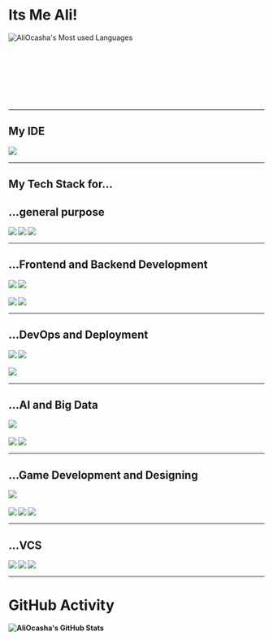 # Its Me Ali!
<img align="left" alt="AliOcasha's Most used Languages" src="https://readme-stats-envoy-vc.vercel.app/api/top-langs/?username=AliOcasha&layout=compact" />
<br><br><br><br><br><br><br><br>

---

## My <b>IDE
<img align="left" src="https://img.shields.io/badge/Visual%20Studio%20Code-0078d7.svg?style=for-the-badge&logo=visual-studio-code&logoColor=white" />
<br>

---
## My <b>Tech Stack</b> for...
## ...general purpose

<img align="left" src="https://img.shields.io/badge/c-%2300599C.svg?style=for-the-badge&logo=c&logoColor=white" />
<img align="left" src="https://img.shields.io/badge/c++-%2300599C.svg?style=for-the-badge&logo=c%2B%2B&logoColor=white" />
<img align="left" src="https://img.shields.io/badge/Go-00ADD8?style=for-the-badge&logo=go&logoColor=white" />
<br>

---

## ...<b>Frontend</b> and <b>Backend</b> Development
<img align="left" src="https://img.shields.io/badge/Android%20Studio-3DDC84.svg?style=for-the-badge&logo=android-studio&logoColor=white" />
<img align="left" src="https://img.shields.io/badge/Flutter-02569B?style=for-the-badge&logo=flutter&logoColor=white" />
<br><br>
<img align="left" src="https://img.shields.io/badge/spring-%236DB33F.svg?style=for-the-badge&logo=spring&logoColor=white" />
<img align="left" src="https://img.shields.io/badge/postgres-%23316192.svg?style=for-the-badge&logo=postgresql&logoColor=white" />
<br>

---
## ...<b>DevOps</b> and <b>Deployment
<img align="left" src="https://img.shields.io/badge/docker-%230db7ed.svg?style=for-the-badge&logo=docker&logoColor=white" />
<img align="left" src="https://img.shields.io/badge/kubernetes-%23326ce5.svg?style=for-the-badge&logo=kubernetes&logoColor=white" />
<br><br>
<img align="left" src="	https://img.shields.io/badge/Microsoft_Azure-0089D6?style=for-the-badge&logo=microsoft-azure&logoColor=white" />
<br>

---
## ...<b>AI</b> and <b>Big Data
<img align="left" src="https://img.shields.io/badge/python-3670A0?style=for-the-badge&logo=python&logoColor=ffdd54" />
<br><br>
<img align="left" src="https://img.shields.io/badge/numpy-%23013243.svg?style=for-the-badge&logo=numpy&logoColor=white" />
<img align="left" src="https://img.shields.io/badge/pandas-%23150458.svg?style=for-the-badge&logo=pandas&logoColor=white" />
<br>

---

## ...<b>Game</b> Development and <b>Designing
<img align="left" src="https://img.shields.io/badge/unity-%23000000.svg?style=for-the-badge&logo=unity&logoColor=white" />
<br><br>
<img align="left" src="https://img.shields.io/badge/blender-%23F5792A.svg?style=for-the-badge&logo=blender&logoColor=white" />
<img align="left" src="https://img.shields.io/badge/adobeillustrator-%23FF9A00.svg?style=for-the-badge&logo=adobeillustrator&logoColor=white" />
<img align="left" src="https://img.shields.io/badge/adobephotoshop-%2331A8FF.svg?style=for-the-badge&logo=adobephotoshop&logoColor=white" />
<br>

---
## ...<b>VCS
<img align="left" src="https://img.shields.io/badge/git-%23F05033.svg?style=for-the-badge&logo=git&logoColor=white" />
<img align="left" src="	https://img.shields.io/badge/Bitbucket-330F63?style=for-the-badge&logo=bitbucket&logoColor=white" />
<img align="left" src="https://img.shields.io/badge/github-%23121011.svg?style=for-the-badge&logo=github&logoColor=white" />
<br>

---

# GitHub Activity
<img align="left" alt="AliOcasha's GitHub Stats" src="https://github-readme-stats.vercel.app/api?username=AliOcasha&show_icons=true&hide_border=false" />